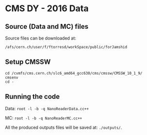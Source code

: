 # CMS DY - 2016 Data

## Source (Data and MC) files 

Source files can be downloaded at:

```
/afs/cern.ch/user/f/ftorresd/workSpace/public/forJamshid
```

## Setup CMSSW

```
cd /cvmfs/cms.cern.ch/slc6_amd64_gcc630/cms/cmssw/CMSSW_10_1_9/ 
cmsenv
cd -
```

## Running the code

Data: `root -l -b -q NanoReaderData.cc++`

MC: `root -l -b -q NanoReaderMC.cc++`

All the produced outputs files will be saved at: `./outputs/`.
